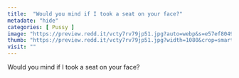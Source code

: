 ```yaml
---
title:  "Would you mind if I took a seat on your face?"
metadate: "hide"
categories: [ Pussy ]
image: "https://preview.redd.it/vcty7rv79jp51.jpg?auto=webp&s=e57ef80496f44652da4c74c446c00a5fcc1b5961"
thumb: "https://preview.redd.it/vcty7rv79jp51.jpg?width=1080&crop=smart&auto=webp&s=4607c3c0ed563a11458de5cccfab1b495fe297a9"
visit: ""
---
```

Would you mind if I took a seat on your face?
